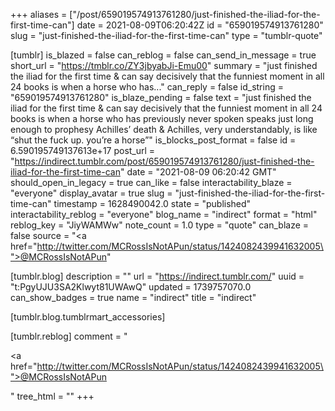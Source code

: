+++
aliases = ["/post/659019574913761280/just-finished-the-iliad-for-the-first-time-can"]
date = 2021-08-09T06:20:42Z
id = "659019574913761280"
slug = "just-finished-the-iliad-for-the-first-time-can"
type = "tumblr-quote"

[tumblr]
is_blazed = false
can_reblog = false
can_send_in_message = true
short_url = "https://tmblr.co/ZY3jbyabJi-Emu00"
summary = "just finished the iliad for the first time & can say decisively that the funniest moment in all 24 books is when a horse who has..."
can_reply = false
id_string = "659019574913761280"
is_blaze_pending = false
text = "just finished the iliad for the first time &amp; can say decisively that the funniest moment in all 24 books is when a horse who has previously never spoken speaks just long enough to prophesy Achilles’ death &amp; Achilles, very understandably, is like “shut the fuck up. you’re a horse”"
is_blocks_post_format = false
id = 6.590195749137613e+17
post_url = "https://indirect.tumblr.com/post/659019574913761280/just-finished-the-iliad-for-the-first-time-can"
date = "2021-08-09 06:20:42 GMT"
should_open_in_legacy = true
can_like = false
interactability_blaze = "everyone"
display_avatar = true
slug = "just-finished-the-iliad-for-the-first-time-can"
timestamp = 1628490042.0
state = "published"
interactability_reblog = "everyone"
blog_name = "indirect"
format = "html"
reblog_key = "JiyWAMWw"
note_count = 1.0
type = "quote"
can_blaze = false
source = "<a href=\"http://twitter.com/MCRossIsNotAPun/status/1424082439941632005\">@MCRossIsNotAPun</a>"

[tumblr.blog]
description = ""
url = "https://indirect.tumblr.com/"
uuid = "t:PgyUJU3SA2Klwyt81UWAwQ"
updated = 1739757070.0
can_show_badges = true
name = "indirect"
title = "indirect"

[tumblr.blog.tumblrmart_accessories]

[tumblr.reblog]
comment = "<p><a href=\"http://twitter.com/MCRossIsNotAPun/status/1424082439941632005\">@MCRossIsNotAPun</a></p>"
tree_html = ""
+++
